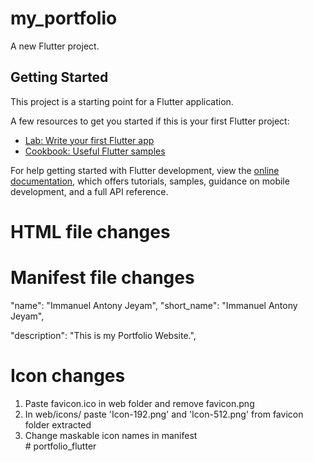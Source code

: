 # my_portfolio

A new Flutter project.

## Getting Started

This project is a starting point for a Flutter application.

A few resources to get you started if this is your first Flutter project:

- [Lab: Write your first Flutter app](https://docs.flutter.dev/get-started/codelab)
- [Cookbook: Useful Flutter samples](https://docs.flutter.dev/cookbook)

For help getting started with Flutter development, view the
[online documentation](https://docs.flutter.dev/), which offers tutorials,
samples, guidance on mobile development, and a full API reference.

# HTML file changes
<meta name="description" content="This is my Portfolio Website.">

<meta name="apple-mobile-web-app-title" content="Immanuel Antony Jeyam">

<!-- Favicon -->
<link rel="shortcut icon" type="image/x-icon" href="favicon.ico">
<link rel="icon" type="image/x-icon" href="favicon.ico">

<title>Immanuel Antony Jeyam</title>

# Manifest file changes
"name": "Immanuel Antony Jeyam",
"short_name": "Immanuel Antony Jeyam",

"description": "This is my Portfolio Website.",

# Icon changes
1. Paste favicon.ico in web folder and remove favicon.png
2. In web/icons/ paste 'Icon-192.png' and 'Icon-512.png' from favicon folder extracted
3. Change maskable icon names in manifest   
#   p o r t f o l i o _ f l u t t e r  
 
